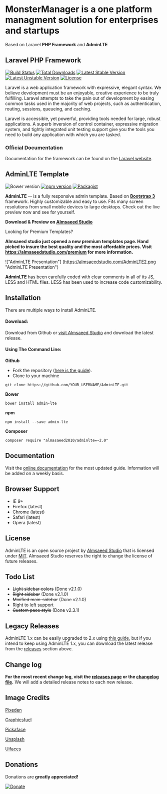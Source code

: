 #  MonsterManager is a one platform managment solution for enterprises and startups 

Based on Laravel **PHP Framework** and **AdminLTE** 

## Laravel PHP Framework


[![Build Status](https://travis-ci.org/laravel/framework.svg)](https://travis-ci.org/laravel/framework)
[![Total Downloads](https://poser.pugx.org/laravel/framework/d/total.svg)](https://packagist.org/packages/laravel/framework)
[![Latest Stable Version](https://poser.pugx.org/laravel/framework/v/stable.svg)](https://packagist.org/packages/laravel/framework)
[![Latest Unstable Version](https://poser.pugx.org/laravel/framework/v/unstable.svg)](https://packagist.org/packages/laravel/framework)
[![License](https://poser.pugx.org/laravel/framework/license.svg)](https://packagist.org/packages/laravel/framework)

Laravel is a web application framework with expressive, elegant syntax. We believe development must be an enjoyable, creative experience to be truly fulfilling. Laravel attempts to take the pain out of development by easing common tasks used in the majority of web projects, such as authentication, routing, sessions, queueing, and caching.

Laravel is accessible, yet powerful, providing tools needed for large, robust applications. A superb inversion of control container, expressive migration system, and tightly integrated unit testing support give you the tools you need to build any application with which you are tasked.

### Official Documentation

Documentation for the framework can be found on the [Laravel website](http://laravel.com/docs).


## AdminLTE Template


![Bower version](https://img.shields.io/bower/v/adminlte.svg)
[![npm version](https://img.shields.io/npm/v/admin-lte.svg)](https://www.npmjs.com/package/admin-lte)
[![Packagist](https://img.shields.io/packagist/v/almasaeed2010/adminlte.svg)](https://packagist.org/packages/almasaeed2010/adminlte)

 **AdminLTE** -- is a fully responsive admin template. Based on **[Bootstrap 3](https://github.com/twbs/bootstrap)** framework. Highly customizable and easy to use. Fits many screen resolutions from small mobile devices to large desktops. Check out the live preview now and see for yourself.

 **Download & Preview on [Almsaeed Studio](https://almsaeedstudio.com)**

Looking for Premium Templates?

**Almsaeed studio just opened a new premium templates page. Hand picked to insure the best quality and the most affordable prices. Visit https://almsaeedstudio.com/premium for more information.**


!["AdminLTE Presentation"] (https://almsaeedstudio.com/AdminLTE2.png "AdminLTE Presentation")

**AdminLTE** has been carefully coded with clear comments in all of its JS, LESS and HTML files. LESS has been used to increase code customizability.

Installation
------------
There are multiple ways to install AdminLTE.

#### Download:

Download from Github or [visit Almsaeed Studio](https://almsaeedstudio.com) and download the latest release.

#### Using The Command Line:

**Github**

- Fork the repository ([here is the guide](https://help.github.com/articles/fork-a-repo/)).
- Clone to your machine
```
git clone https://github.com/YOUR_USERNAME/AdminLTE.git
```

**Bower**

```
bower install admin-lte
```

**npm**

```
npm install --save admin-lte
```

**Composer**

```
composer require "almasaeed2010/adminlte=~2.0"
```

Documentation
-------------
Visit the [online documentation](https://almsaeedstudio.com/themes/AdminLTE/documentation/index.html) for the most
updated guide. Information will be added on a weekly basis.

Browser Support
---------------
- IE 9+
- Firefox (latest)
- Chrome (latest)
- Safari (latest)
- Opera (latest)


License
-------
AdminLTE is an open source project by [Almsaeed Studio](https://almsaeedstudio.com) that is licensed under [MIT](http://opensource.org/licenses/MIT). Almsaeed Studio
reserves the right to change the license of future releases.

Todo List
---------
- ~~Light sidebar colors~~ (Done v2.1.0)
- ~~Right sidebar~~ (Done v2.1.0)
- ~~Minified main-sidebar~~ (Done v2.1.0)
- Right to left support
- ~~Custom pace style~~ (Done v2.3.1)

Legacy Releases
----------------
AdminLTE 1.x can be easily upgraded to 2.x using [this guide](https://almsaeedstudio.com/themes/AdminLTE/documentation/index.html#upgrade), but if you intend to keep using AdminLTE 1.x, you can download the latest release from the [releases](https://github.com/almasaeed2010/AdminLTE/releases) section above.

Change log
----------
**For the most recent change log, visit the [releases page](https://github.com/almasaeed2010/AdminLTE/releases) or the [changelog file](https://github.com/almasaeed2010/AdminLTE/blob/master/changelog.md).** We will add a detailed release notes to each new release. 

Image Credits
-------------
[Pixeden](http://www.pixeden.com/psd-web-elements/flat-responsive-showcase-psd)

[Graphicsfuel](http://www.graphicsfuel.com/2013/02/13-high-resolution-blur-backgrounds/)

[Pickaface](http://pickaface.net/)

[Unsplash](https://unsplash.com/)

[Uifaces](http://uifaces.com/)

Donations
---------
Donations are **greatly appreciated!**

[![Donate](https://www.paypalobjects.com/en_US/i/btn/btn_donateCC_LG.gif "AdminLTE Presentation")](https://www.paypal.com/cgi-bin/webscr?cmd=_s-xclick&hosted_button_id=629XCUSXBHCBC "Donate")

